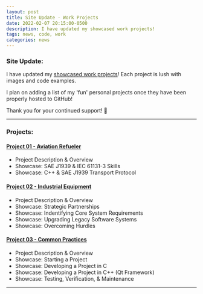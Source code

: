 ```yaml
---
layout: post
title: Site Update - Work Projects
date: 2022-02-07 20:15:00-0500
description: I have updated my showcased work projects!
tags: news, code, work
categories: news
---
```


### Site Update:

I have updated my <a href="/projects/">showcased work projects</a>! Each project is lush with images and code examples.

I plan on adding a list of my 'fun' personal projects once they have been properly hosted to GitHub!

Thank you for your continued support! :tada:

***
### Projects:

#### <a href="/projects/work_01/">Project 01 - Aviation Refueler</a>
- Project Description & Overview
- Showcase: SAE J1939 & IEC 61131-3 Skills
- Showcase: C++ & SAE J1939 Transport Protocol

#### <a href="/projects/work_02/">Project 02 - Industrial Equipment</a>
- Project Description & Overview
- Showcase: Strategic Partnerships
- Showcase: Indentifying Core System Requirements
- Showcase: Upgrading Legacy Software Systems
- Showcase: Overcoming Hurdles

#### <a href="/projects/work_03/">Project 03 - Common Practices</a>
- Project Description & Overview
- Showcase: Starting a Project
- Showcase: Developing a Project in C
- Showcase: Developing a Project in C++ (Qt Framework)
- Showcase: Testing, Verification, & Maintenance
***